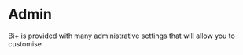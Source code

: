  # Admin

Bi+ is provided with many administrative settings that will allow you to customise 
<!--stackedit_data:
eyJoaXN0b3J5IjpbNjQyMDczNjA4LDQ2NTc2NjgxNiwtOTc0Nj
YwMTg3XX0=
-->